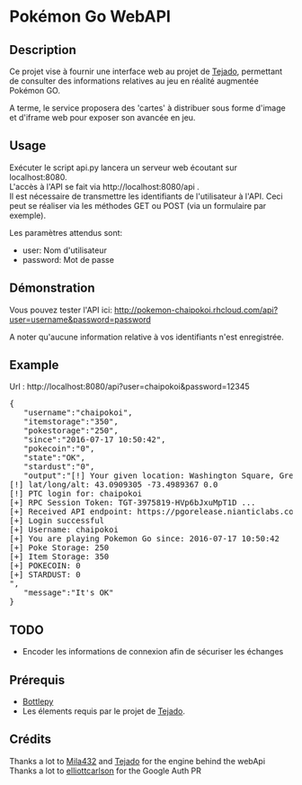# Pokémon Go WebAPI

## Description 

Ce projet vise à fournir une interface web au projet de [Tejado](https://github.com/tejado/pokemongo-api-demo), permettant de consulter des informations relatives 
au jeu en réalité augmentée Pokémon GO. 

A terme, le service proposera des 'cartes' à distribuer sous forme d'image et d'iframe web pour exposer son avancée en jeu. 

## Usage 

Exécuter le script api.py lancera un serveur web écoutant sur localhost:8080.  
L'accès à l'API se fait via http://localhost:8080/api .  
Il est nécessaire de transmettre les identifiants de l'utilisateur à l'API. Ceci peut se réaliser via les méthodes GET ou POST (via un formulaire par exemple).  

Les paramètres attendus sont: 

* user: Nom d'utilisateur 
* password: Mot de passe  

## Démonstration 

Vous pouvez tester l'API ici: http://pokemon-chaipokoi.rhcloud.com/api?user=username&password=password  

A noter qu'aucune information relative à vos identifiants n'est enregistrée. 

## Example 

Url : http://localhost:8080/api?user=chaipokoi&password=12345  

<pre>
{
   "username":"chaipokoi",
   "itemstorage":"350",
   "pokestorage":"250",
   "since":"2016-07-17 10:50:42",
   "pokecoin":"0",
   "state":"OK",
   "stardust":"0",
   "output":"[!] Your given location: Washington Square, Greenwich, NY 12834, USA<br>[!] lat/long/alt: 43.0909305 -73.4989367 0.0<br>[!] PTC login for: chaipokoi<br>[+] RPC Session Token: TGT-3975819-HVp6bJxuMpT1D ...<br>[+] Received API endpoint: https://pgorelease.nianticlabs.com/plfe/62/rpc<br>[+] Login successful<br>[+] Username: chaipokoi<br>[+] You are playing Pokemon Go since: 2016-07-17 10:50:42<br>[+] Poke Storage: 250<br>[+] Item Storage: 350<br>[+] POKECOIN: 0<br>[+] STARDUST: 0<br>",
   "message":"It's OK"
}
</pre>

## TODO

* Encoder les informations de connexion afin de sécuriser les échanges

## Prérequis

- [Bottlepy](http://bottlepy.org)
- Les élements requis par le projet de [Tejado](https://github.com/tejado).  

## Crédits 

Thanks a lot to [Mila432](https://github.com/Mila432/Pokemon_Go_API) and [Tejado](https://github.com/tejado) for the engine behind the webApi  
Thanks a lot to [elliottcarlson](https://github.com/elliottcarlson) for the Google Auth PR  
